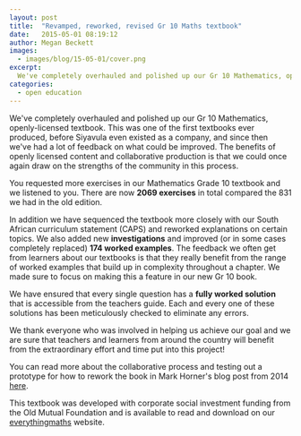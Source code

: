 ```yaml
---
layout: post
title:  "Revamped, reworked, revised Gr 10 Maths textbook"
date:   2015-05-01 08:19:12
author: Megan Beckett
images:
  - images/blog/15-05-01/cover.png
excerpt:
  We've completely overhauled and polished up our Gr 10 Mathematics, openly-licensed textbook. This was one of the first textbooks ever produced, before Siyavula even existed as a company, and since then we've had a lot of feedback on what could be improved. The benefits of openly licensed content and collaborative production is that we could once again draw on the strengths of the community in this process.
categories: 
  - open education
---
```

We've completely overhauled and polished up our Gr 10 Mathematics, openly-licensed textbook. This was one of the first textbooks ever produced, before Siyavula even existed as a company, and since then we've had a lot of feedback on what could be improved. The benefits of openly licensed content and collaborative production is that we could once again draw on the strengths of the community in this process.

You requested more exercises in our Mathematics Grade 10 textbook and we listened to you. There are now **2069 exercises** in total compared the 831 we had in the old edition.

In addition we have sequenced the textbook more closely with our South African curriculum statement (CAPS) and reworked explanations on certain topics. We also added new **investigations** and improved (or in some cases completely replaced) **174 worked examples**. The feedback we often get from learners about our textbooks is that they really benefit from the range of worked examples that build up in complexity throughout a chapter. We made sure to focus on making this a feature in our new Gr 10 book.

We have ensured that every single question has a **fully worked solution** that is accessible from the teachers guide. Each and every one of these solutions has been meticulously checked to eliminate any errors.

We thank everyone who was involved in helping us achieve our goal and we are sure that teachers and learners from around the country will benefit from the extraordinary effort and time put into this project! 

You can read more about the collaborative process and testing out a prototype for how to rework the book in Mark Horner's blog post from 2014 [here](http://www.markhorner.net/2014/07/03/prototype-of-grade-10-rework-revisited/).

This textbook was developed with corporate social investment funding from the Old Mutual Foundation and is available to read and download on our [everythingmaths](http://www.everythingmaths.co.za/read/maths/grade-10) website. 

